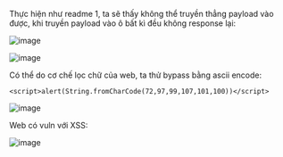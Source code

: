 Thực hiện như readme 1, ta sẽ thấy không thể truyền thẳng payload vào được, khi truyền payload vào ô bất kì đều không response lại:

![image](https://github.com/NVex0/Cong_nghe_web_an_toan/assets/113530029/fc0ab482-b8fc-4918-a4a3-9a68ad2a92ea)

![image](https://github.com/NVex0/Cong_nghe_web_an_toan/assets/113530029/1bb60c0c-c28f-46a7-b96b-43c85d3cf9e6)

Có thể do cơ chế lọc chữ của web, ta thử bypass bằng ascii encode:

`<script>alert(String.fromCharCode(72,97,99,107,101,100))</script>`

![image](https://github.com/NVex0/Cong_nghe_web_an_toan/assets/113530029/1fa568a2-6831-42e7-92f9-734739dd17a7)

Web có vuln với XSS:

![image](https://github.com/NVex0/Cong_nghe_web_an_toan/assets/113530029/4b718a73-3f7b-49a7-9425-a82e079589d4)
